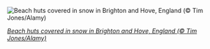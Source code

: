 
![Beach huts covered in snow in Brighton and Hove, England (© Tim Jones/Alamy)](https://cn.bing.com//th?id=OHR.BrightonSnow_EN-US6152076231_1920x1080.jpg&rf=LaDigue_1920x1080.jpg&pid=hp)

*[Beach huts covered in snow in Brighton and Hove, England (© Tim Jones/Alamy)](https://www.bing.com/search?q=brighton+and+hove+england&FORM=hpcapt&filters=HpDate%3a%2220210114_0800%22)*
